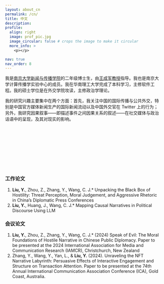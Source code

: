 ```yaml
---
layout: about_cn
permalink: /cn/
title: 中文
description:
profile:
  align: right
  image: prof_pic.jpg
  image_circular: false # crops the image to make it circular
  more_info: >
    <p></p>

nav: true
nav_order: 8
---
```


我是[南京大学新闻与传播学院](https://jc.nju.edu.cn/main.htm)的二年级博士生，由[王成军教授](https://chengjunwang.com/)指导。我也是南京大学计算传播学实验中心的成员。我在华南理工大学完成了本科学习，主修软件工程。我的硕士学位是在外交学院攻读，主修政治学理论。

我的研究兴趣主要集中在两个方面：首先，我关注中国的国际传播与公共外交，特别是中国官方媒体新闻生产的国际新闻流动以及中国外交官在 Twitter 上的行为；另外，我研究因果叙事——即描述事件之间因果关系的叙述——在社交媒体与政治话语中的呈现，及其对现实的影响。

<br><br>
<br><br>
<br><br>
<br><br>


### **工作论文**

1. **Liu, Y.**, Zhou, Z., Zhang, Y., Wang, C. J.* Unpacking the Black Box of Hostility: Threat Perception, Moral Judgement, and Aggressive Rhetoric in China’s Diplomatic Press Conferences
2. **Liu, Y.**, Huang, J., Wang, C. J.* Mapping Causal Narratives in Political Discourse Using LLM

### **会议论文**

1. **Liu, Y.**, Zhou, Z., Zhang, Y., Wang, C. J.* (2024) Speak of Evil: The Moral Foundations of Hostile Narrative in Chinese Public Diplomacy. Paper to be presented at the 2024 International Association for Media and Communication Research (IAMCR), Christchurch, New Zealand
2.	Zhang, Y., Wang, Y., Yan, L., & **Liu, Y.** (2024). Unraveling the NFT Narrative Labyrinth: Persuasive Effects of Interactive Engagement and Structure on Transaction Attention. Paper to be presented at the 74th Annual International Communication Association Conference (ICA), Gold Coast, Australia.